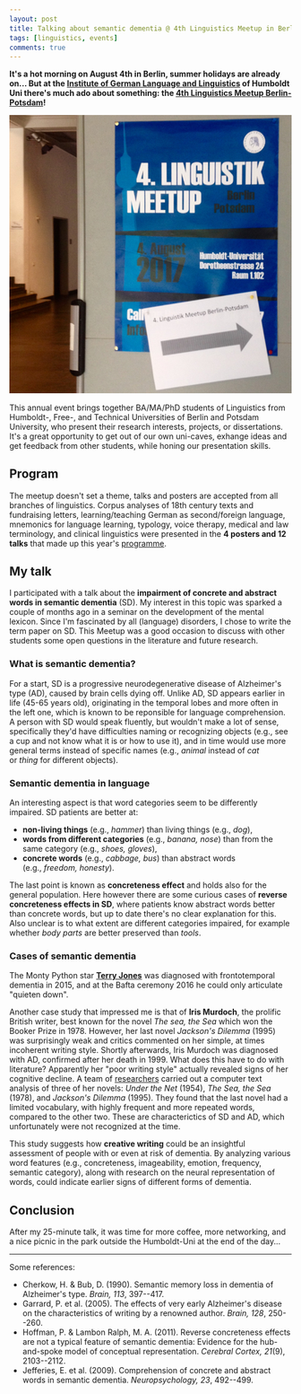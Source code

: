 ```yaml
---
layout: post
title: Talking about semantic dementia @ 4th Linguistics Meetup in Berlin
tags: [linguistics, events]
comments: true
---
```


**It's a hot morning on August 4th in Berlin, summer holidays are already on... But at the [Institute of German Language and Linguistics](https://www.linguistik.hu-berlin.de/en/standardseite-en?set_language=en) of Humboldt Uni there's much ado about something: the [4th Linguistics Meetup Berlin-Potsdam](https://meetup.junge-sprachwissenschaft.de/)!**

![cover](../assets/img/linguistikMeetupBerlin.jpg)

This annual event brings together BA/MA/PhD students of Linguistics from Humboldt-, Free-, and Technical Universities of Berlin and Potsdam University, who present their research interests, projects, or dissertations. It's a great opportunity to get out of our own uni-caves, exhange ideas and get feedback from other students, while honing our presentation skills. 

## Program

The meetup doesn't set a theme, talks and posters are accepted from all branches of linguistics. Corpus analyses of 18th century texts and fundraising letters, learning/teaching German as second/foreign language, mnemonics for language learning, typology, voice therapy, medical and law terminology, and clinical linguistics were presented in the **4 posters and 12 talks** that made up this year's [programme](https://meetup.junge-sprachwissenschaft.de/dateien/Tagungsheft_LinguistikMeetup2017.pdf). 

## My talk

I participated with a talk about the **impairment of concrete and abstract words in semantic dementia** (SD). My interest in this topic was sparked a couple of months ago in a seminar on the development of the mental lexicon. Since I'm fascinated by all (language) disorders, I chose to write the term paper on SD. This Meetup was a good occasion to discuss with other students some open questions in the literature and future research.

### What is semantic dementia?

For a start, SD is a progressive neurodegenerative disease of Alzheimer's type (AD), caused by brain cells dying off. Unlike AD, SD appears earlier in life (45-65 years old), originating in the temporal lobes and more often in the left one, which is known to be reponsible for language comprehension. A person with SD would speak fluently, but wouldn't make a lot of sense, specifically they'd have difficulties naming or recognizing objects (e.g., see a cup and not know what it is or how to use it), and in time would use more general terms instead of specific names (e.g., *animal* instead of *cat* or *thing* for different objects).

### Semantic dementia in language

An interesting aspect is that word categories seem to be differently impaired. SD patients are better at:
* **non-living things** (e.g., *hammer*) than living things (e.g., *dog*), 
* **words from different categories** (e.g., *banana, nose*) than from the same category (e.g., *shoes, gloves*), 
* **concrete words** (e.g., *cabbage, bus*) than abstract words (e.g., *freedom, honesty*).

The last point is known as **concreteness effect** and holds also for the general population. Here however there are some curious cases of **reverse concreteness effects in SD**, where patients know abstract words better than concrete words, but up to date there's no clear explanation for this. Also unclear is to what extent are different categories impaired, for example whether *body parts* are better preserved than *tools*.

### Cases of semantic dementia

The Monty Python star [**Terry Jones**](https://www.theguardian.com/society/2017/apr/16/monty-python-terry-jones-learning-to-live-with-dementia) was diagnosed with frontotemporal dementia in 2015, and at the Bafta ceremony 2016 he could only articulate "quieten down". 

Another case study that impressed me is that of **Iris Murdoch**, the prolific British writer, best known for the novel *The sea, the Sea* which won the Booker Prize in 1978. However, her last novel *Jackson's Dilemma* (1995) was surprisingly weak and critics commented on her simple, at times incoherent writing style. Shortly afterwards, Iris Murdoch was diagnosed with AD, confirmed after her death in 1999. What does this have to do with literature? Apparently her "poor writing style" actually revealed signs of her cognitive decline. A team of [researchers](https://academic.oup.com/brain/article-lookup/doi/10.1093/brain/awh341) carried out a computer text analysis of three of her novels: *Under the Net* (1954), *The Sea, the Sea* (1978), and *Jackson's Dilemma* (1995). They found that the last novel had a limited vocabulary, with highly frequent and more repeated words, compared to the other two. These are characterictics of SD and AD, which unfortunately were not recognized at the time. 

This study suggests how **creative writing** could be an insightful assessment of people with or even at risk of dementia. By analyzing various word features (e.g., concreteness, imageability, emotion, frequency, semantic category), along with research on the neural representation of words, could indicate earlier signs of different forms of dementia.

## Conclusion
After my 25-minute talk, it was time for more coffee, more networking, and a nice picnic in the park outside the Humboldt-Uni at the end of the day...

* * * * *

Some references:

-   Cherkow, H. & Bub, D. (1990). Semantic memory loss in dementia of Alzheimer's type. *Brain, 113*, 397--417.
-   Garrard, P. et al. (2005). The effects of very early Alzheimer's disease on the characteristics of writing by a renowned author. *Brain, 128*, 250--260.
-   Hoffman, P. & Lambon Ralph, M. A. (2011). Reverse concreteness effects are not a typical feature of semantic dementia: Evidence for the hub-and-spoke model of conceptual representation. *Cerebral Cortex, 21*(9), 2103--2112.
-   Jefferies, E. et al. (2009). Comprehension of concrete and abstract words in semantic dementia. *Neuropsychology, 23*, 492--499.